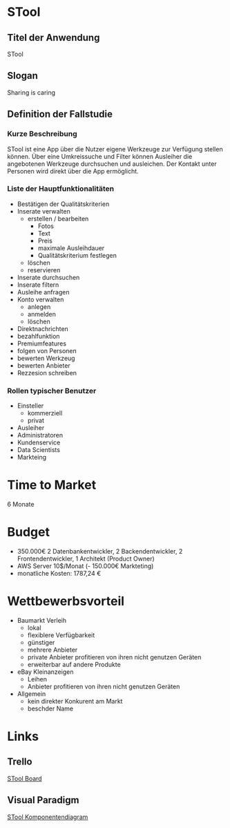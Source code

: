 # STool

## Titel der Anwendung
STool

## Slogan
Sharing is caring

## Definition der Fallstudie
### Kurze Beschreibung
STool ist eine App über die Nutzer eigene Werkzeuge zur Verfügung stellen können. Über eine Umkreissuche und Filter können Ausleiher die angebotenen Werkzeuge durchsuchen und ausleichen. Der Kontakt unter Personen wird direkt über die App ermöglicht.

### Liste der Hauptfunktionalitäten
- Bestätigen der Qualitätskriterien
- Inserate verwalten
  - erstellen / bearbeiten
    - Fotos 
    - Text
    - Preis
    - maximale Ausleihdauer
    - Qualitätskriterium festlegen
  - löschen
  - reservieren
- Inserate durchsuchen
- Inserate filtern
- Ausleihe anfragen
- Konto verwalten 
  - anlegen
  - anmelden
  - löschen
- Direktnachrichten
- bezahlfunktion
- Premiumfeatures
- folgen von Personen
- bewerten Werkzeug
- bewerten Anbieter
- Rezzesion schreiben

### Rollen typischer Benutzer
- Einsteller
  - kommerziell
  - privat
- Ausleiher
- Administratoren
- Kundenservice
- Data Scientists
- Markteing

# Time to Market
6 Monate

# Budget
- 350.000€ 2 Datenbankentwickler, 2 Backendentwickler, 2 Frontendentwickler, 1 Architekt (Product Owner)
- AWS Server 10$/Monat
(- 150.000€ Markteting)
- monatliche Kosten: 1787,24 €

# Wettbewerbsvorteil
- Baumarkt Verleih 
  - lokal 
  - flexiblere Verfügbarkeit 
  - günstiger
  - mehrere Anbieter
  - private Anbieter profitieren von ihren nicht genutzen Geräten
  - erweiterbar auf andere Produkte
- eBay Kleinanzeigen
  - Leihen
  - Anbieter profitieren von ihren nicht genutzen Geräten
- Allgemein
  - kein direkter Konkurent am Markt
  - beschder Name

# Links
## Trello
<a href="https://trello.com/invite/b/tJm5FOzQ/e43430f187e8403614860cf49fc09d5b/stool">STool Board</a>
## Visual Paradigm
<a href="https://online.visual-paradigm.com/share.jsp?id=313333303339332d36">STool Komponentendiagram</a>

